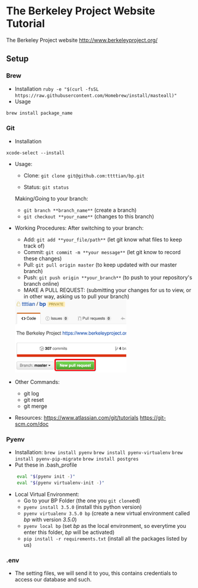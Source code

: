 # The Berkeley Project Website Tutorial
The Berkeley Project website <http://www.berkeleyproject.org/>


## Setup

### Brew

* Installation
```ruby -e "$(curl -fsSL https://raw.githubusercontent.com/Homebrew/install/masteall)"```
* Usage 
```bash
brew install package_name
```

### Git
* Installation
```
xcode-select --install
```
* Usage:
	* Clone:
	`git clone git@github.com:ttttian/bp.git`
	
	* Status:
	`git status`
	
	Making/Going to your branch:
	* `git branch **branch_name**` (create a branch)
	* `git checkout **your_name**` (changes to this branch)
	
* Working Procedures: 
After switching to your branch:
	* Add: 
	`git add **your_file/path**` (let git know what files to keep track of)
	* Commit: 
	`git commit -m **your message**` (let git know to record these changes)
	* Pull: 
	`git pull origin master` (to keep updated with our master branch)
	* Push: 
	`git push origin **your_branch**` (to push to your repository's branch online)
	* MAKE A PULL REQUEST: (submitting your changes for us to view, or in other way, asking us to pull your branch)

	<img src="https://github.com/scottjzou/bp_tutorial/blob/master/spring2016/img/pull_request.png" width="300" alt="Pull Request">

* Other Commands:
	* git log
	* git reset
	* git merge
* Resources:
	<https://www.atlassian.com/git/tutorials>
	<https://git-scm.com/doc>

	

### Pyenv

* Installation:
`brew install pyenv`
`brew install pyenv-virtualenv`
`brew install pyenv-pip-migrate`
`brew install postgres`
* Put these in .bash_profile
```bash
	eval "$(pyenv init -)"
	eval "$(pyenv virtualenv-init -)"
```
* Local Virtual Environment:
 	* Go to your BP Folder (the one you `git clone`ed)
 	* `pyenv install 3.5.0` (install this python version)
 	* `pyenv virtualenv 3.5.0 bp` (create a new virtual environment called *bp* with version *3.5.0*)
 	* `pyenv local bp` (set *bp* as the local environment, so everytime you enter this folder, *bp* will be activated)
 	* `pip install -r requirements.txt` (install all the packages listed by us)


### .env
* The setting files, we will send it to you, this contains credentials to access our database and such.



